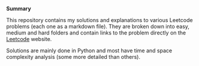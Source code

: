 **Summary**

This repository contains my solutions and explanations to various Leetcode problems (each one as a markdown file). They are broken down into easy, medium and hard folders and contain links to the problem directly on the [Leetcode](https://leetcode.com) website.

Solutions are mainly done in Python and most have time and space complexity analysis (some more detailed than others).
